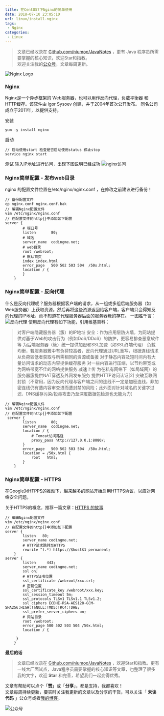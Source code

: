 ```yaml
---
title: 在CentOS7下Nginx的简单使用
date: 2018-07-10 23:05:10
url: linux/install-nginx
tags:
 - Nginx
categories:
 - Linux
---
```


> 文章已经收录在 [Github.com/niumoo/JavaNotes](https://github.com/niumoo/JavaNotes) ，更有 Java 程序员所需要掌握的核心知识，欢迎Star和指教。  
> 欢迎关注我的[公众号](https://github.com/niumoo/JavaNotes#%E5%85%AC%E4%BC%97%E5%8F%B7)，文章每周更新。

<!-- ![Nginx Logo](https://cdn.jsdelivr.net/gh/niumoo/cdn-assets/2019/c4f4c4d1ee971b2faa3ee4d504837a18.jpg)-->
![Nginx Logo](https://cdn.jsdelivr.net/gh/niumoo/cdn-assets/2019/060ce880b9ad8d2688139d38ce01b355.jpg)
### Nginx
Nginx是一个异步框架的 Web服务器，也可以用作反向代理，负载平衡器 和 HTTP缓存。该软件由 Igor Sysoev 创建，并于2004年首次公开发布。 同名公司成立于2011年，以提供支持。

安装
```shell
yum -y install nginx
```
启动
```shell
// 启动使用start 检查是否启动使用status 停止stop
service nginx start
```
<!-- more -->
测试
输入IP地址进行访问，出现下图说明已经成功
![nginx访问](https://cdn.jsdelivr.net/gh/niumoo/cdn-assets/2019/cd56f7d9e0b1df3d6bf1e9e668d09cf9.jpg)

### Nginx简单配置 - 发布web目录
nginx 的配置文件位置在/etc/nginx/nginx.conf ，在修改之前建议进行备份！
```shell
// 备份配置文件
cp nginx.conf nginx.conf.bak
// 编辑Nginx配置文件
vim /etc/nginx/nginx.conf
// 在配置文件的http{}中添加如下配置
server {
		# 端口号
		listen       80;
		# 域名
		server_name  codingme.net;
		# web目录
		root /webroot;
		# 默认首页
		index index.html
		error_page   500 502 503 504  /50x.html;
		location / {
		}
    }
```
### Nginx简单配置 - 反向代理

什么是反向代理呢？服务器根据客户端的请求，从一组或多组后端服务器（如Web服务器）上获取资源，然后再将这些资源返回给客户端，客户端只会得知反向代理的IP地址，而不知道在代理服务器后面的服务器簇的存在。
一图胜千言：
![反向代理](https://cdn.jsdelivr.net/gh/niumoo/cdn-assets/2019/ed853d7219f3414a1676b0e411e40018.png)
使用反向代理有如下功能，引用维基百科：

> 对客户端隐藏服务器（簇）的IP地址
> 安全：作为应用层防火墙，为网站提供对基于Web的攻击行为（例如DoS/DDoS）的防护，更容易排查恶意软件等
> 为后端服务器（簇）统一提供加密和SSL加速（如SSL终端代理）
> 负载均衡，若服务器簇中有负荷较高者，反向代理通过URL重写，根据连线请求从负荷较低者获取与所需相同的资源或备援
> 对于静态内容及短时间内有大量访问请求的动态内容提供缓存服务
> 对一些内容进行压缩，以节约带宽或为网络带宽不佳的网络提供服务
> 减速上传
> 为在私有网络下（如局域网）的服务器簇提供NAT穿透及外网发布服务
> 提供HTTP访问认证[2]
> 突破互联网封锁（不常用，因为反向代理与客户端之间的连线不一定是加密连线，非加密连线仍有遭内容审查进而遭封禁的风险；此外面对针对域名的关键字过滤、DNS缓存污染/投毒攻击乃至深度数据包检测也无能为力）

```shell
// 编辑Nginx配置文件
vim /etc/nginx/nginx.conf
// 在配置文件的http{}中添加如下配置
 server {
        listen       80;
        server_name  codingme.net;
        location / {
			# Tomcat访问路径
            proxy_pass http://127.0.0.1:8080/;
        }
        error_page   500 502 503 504  /50x.html;
        location = /50x.html {
            root   html;
        }        
    }  
```
### Nginx简单配置 - HTTPS
在Google对HTPPS的推动下，越来越多的网站开始启用HTTPS协议，以应对网络安全问题。

关于HTTPS的概念，推荐一篇文章：[HTTPS 的故事](https://qianduan.group/posts/5a6560b00cf6b624d2239c6f)

```shell
// 编辑Nginx配置文件
vim /etc/nginx/nginx.conf
// 在配置文件的http{}中添加如下配置
server {
		listen   80;
		server_name codingme.net;
		# HTTP请求跳转至HTTPS
        rewrite ^(.*) https://$host$1 permanent;
    }	
server {
        listen     443;
        server_name codingme.net;
        ssl on;
		# HTTPS证书位置
        ssl_certificate /webroot/xxx.crt; 
		# 密钥位置
        ssl_certificate_key /webroot/xxx.key; 
        ssl_session_timeout 5m;
        ssl_protocols TLSv1 TLSv1.1 TLSv1.2; 
        ssl_ciphers ECDHE-RSA-AES128-GCM-SHA256:HIGH:!aNULL:!MD5:!RC4:!DHE;
        ssl_prefer_server_ciphers on;
		# 网站目录
        root /webroot;
		error_page 500 502 503 504 /50x.html;
		location / {

	 }
    }
```

**最后的话**

>文章已经收录在 [Github.com/niumoo/JavaNotes](https://github.com/niumoo/JavaNotes) ，欢迎Star和指教。更有一线大厂面试点，Java程序员需要掌握的核心知识等文章，也整理了很多我的文字，欢迎 **Star** 和完善，希望我们一起变得优秀。

文章有帮助可以点个「**赞**」或「**分享**」，都是支持，我都喜欢！  
文章每周持续更新，要实时关注我更新的文章以及分享的干货，可以关注「 **未读代码** 」公众号或者[我的博客](https://www.wdbyte.com/)。

![公众号](https://cdn.jsdelivr.net/gh/niumoo/cdn-assets@439f6a5f6bd130e2aec56f3527656d6edb487b91/webinfo/weixin-public.jpg)
